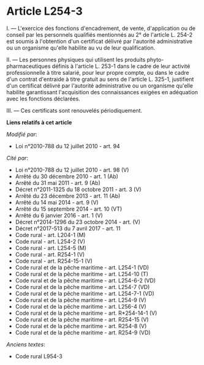 # Article L254-3

I. ― L'exercice des fonctions d'encadrement, de vente, d'application ou de conseil par les personnels qualifiés mentionnés au
2° de l'article L. 254-2 est soumis à l'obtention d'un certificat délivré par l'autorité administrative ou un organisme
qu'elle habilite au vu de leur qualification. 

II. ― Les personnes physiques qui utilisent les produits phyto-pharmaceutiques définis à l'article L. 253-1 dans le cadre de
leur activité professionnelle à titre salarié, pour leur propre compte, ou dans le cadre d'un contrat d'entraide à titre
gratuit au sens de l'article L. 325-1, justifient d'un certificat délivré par l'autorité administrative ou un organisme
qu'elle habilite garantissant l'acquisition des connaissances exigées en adéquation avec les fonctions déclarées. 

III. ― Ces certificats sont renouvelés périodiquement.

**Liens relatifs à cet article**

_Modifié par_:

  - Loi n°2010-788 du 12 juillet 2010 - art. 94

_Cité par_:

  - Loi n°2010-788 du 12 juillet 2010 - art. 98 (V)
  - Arrêté du 30 décembre 2010 - art. 1 (Ab)
  - Arrêté du 31 mai 2011 - art. 9 (Ab)
  - Décret n°2011-1325 du 18 octobre 2011 - art. 3 (V)
  - Arrêté du 23 décembre 2013 - art. 11 (Ab)
  - Arrêté du 14 mai 2014 - art. 9 (V)
  - Arrêté du 15 septembre 2014 - art. 10 (VT)
  - Arrêté du 6 janvier 2016 - art. 1 (V)
  - Décret n°2014-1296 du 23 octobre 2014 - art. (V)
  - Décret n°2017-513 du 7 avril 2017 - art. 11
  - Code rural - art. L204-1 (M)
  - Code rural - art. L254-2 (V)
  - Code rural - art. L254-5 (M)
  - Code rural - art. R254-1 (V)
  - Code rural - art. R254-15-1 (V)
  - Code rural et de la pêche maritime - art. L254-1 (VD)
  - Code rural et de la pêche maritime - art. L254-10 (T)
  - Code rural et de la pêche maritime - art. L254-6-2 (VD)
  - Code rural et de la pêche maritime - art. L254-7 (VD)
  - Code rural et de la pêche maritime - art. L254-7-1 (VD)
  - Code rural et de la pêche maritime - art. L254-9 (V)
  - Code rural et de la pêche maritime - art. L256-4 (V)
  - Code rural et de la pêche maritime - art. R*254-14-1 (V)
  - Code rural et de la pêche maritime - art. R254-15 (V)
  - Code rural et de la pêche maritime - art. R254-8 (V)
  - Code rural et de la pêche maritime - art. R254-9 (VD)

_Anciens textes_:

  - Code rural L954-3

